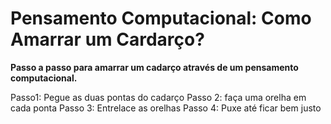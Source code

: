 # Pensamento Computacional: Como Amarrar um Cardarço?

**Passo a passo para amarrar um cadarço através de um pensamento computacional.**

Passo1: Pegue as duas pontas do cadarço
Passo 2: faça uma orelha em cada ponta
Passo 3: Entrelace as orelhas
Passo 4: Puxe até ficar bem justo
